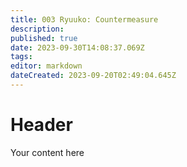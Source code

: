 ```yaml
---
title: 003 Ryuuko: Countermeasure
description: 
published: true
date: 2023-09-30T14:08:37.069Z
tags: 
editor: markdown
dateCreated: 2023-09-20T02:49:04.645Z
---
```


# Header
Your content here